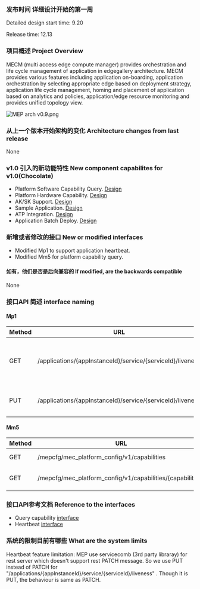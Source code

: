 ### 发布时间 详细设计开始的第一周
Detailed design start time: 9.20

Release time: 12.13

### 项目概述 Project Overview
MECM (multi access edge compute manager) provides orchestration and life cycle management of application in edgegallery architecture. MECM provides various features including application on-boarding, application orchestration by selecting appropriate edge based on deployment strategy, application life cycle management, homing and placement of application based on analytics and policies, application/edge resource monitoring and provides unified topology view.

![](http://docs.edgegallery.org/zh_CN/latest/_images/144714_23890cda_7624957.png "MEP arch v0.9.png")

### 从上一个版本开始架构的变化 Architecture changes from last release
None

### v1.0 引入的新功能特性 New component capabilites for v1.0(Chocolate)
* Platform Software Capability Query. [Design](http://docs.edgegallery.org/en/latest/Projects/MECM/MECM.html#interface-designs)
* Platform Hardware Capability. [Design](http://docs.edgegallery.org/en/latest/Projects/MECM/MECM.html#interface-designs)
* AK/SK Support. [Design](http://docs.edgegallery.org/en/latest/Projects/MECM/MECM.html#interface-designs)
* Sample Application. [Design](http://docs.edgegallery.org/en/latest/Projects/MECM/MECM.html#interface-designs)
* ATP Integration. [Design](http://docs.edgegallery.org/en/latest/Projects/MECM/MECM.html#interface-designs)
* Application Batch Deploy. [Design](http://docs.edgegallery.org/en/latest/Projects/MECM/MECM.html#interface-designs)

### 新增或者修改的接口 New or modified interfaces
* Modified Mp1 to support application heartbeat.
* Modified Mm5 for platform capability query.

#### 如有，他们是否是后向兼容的 If modified, are the backwards compatible
None

### 接口API 简述 interface naming

#### Mp1
|  Method | URL  | Description|
|---|---|---|
| GET  | /applications/\{appInstanceId\}/service/\{serviceId\}/liveness | Get individual liveness information for a service |
| PUT  | /applications/\{appInstanceId\}/service/\{serviceId\}/liveness | Send heartbeat message to MEP |

#### Mm5
|  Method | URL  | Description|
|---|---|---|
| GET  | /mepcfg/mec_platform_config/v1/capabilities | Get all capabilities |
| GET  | /mepcfg/mec_platform_config/v1/capabilities/\{capabilityId\} | Get individual capabilities |

### 接口API参考文档 Reference to the interfaces
* Query capability [interface](http://docs.edgegallery.org/zh_CN/latest/Projects/MEP/MEP_Interfaces.html#query-platform-capabilities-services)
* Heartbeat [interface](https://gitee.com/edgegallery/docs/blob/master/Projects/MEP/MEP_Interfaces.md)

### 系统的限制目前有哪些 What are the system limits
Heartbeat feature limitation: MEP use servicecomb (3rd party libraray) for rest server which doesn't support rest PATCH message. So we use PUT instead of PATCH for "/applications/{appInstanceId}/service/{serviceId}/liveness" . Though it is PUT, the behaviour is same as PATCH.